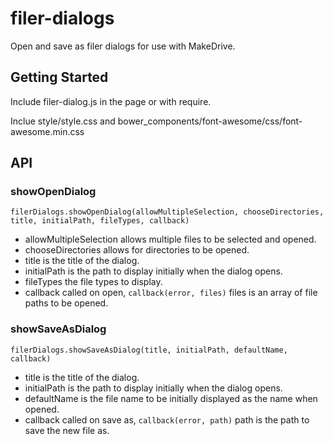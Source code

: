 # filer-dialogs

Open and save as filer dialogs for use with MakeDrive.

## Getting Started

Include filer-dialog.js in the page or with require.

Inclue style/style.css and bower_components/font-awesome/css/font-awesome.min.css

## API

### showOpenDialog

`filerDialogs.showOpenDialog(allowMultipleSelection, chooseDirectories, title, initialPath, fileTypes, callback)`

- allowMultipleSelection allows multiple files to be selected and opened.
- chooseDirectories allows for directories to be opened.
- title is the title of the dialog.
- initialPath is the path to display initially when the dialog opens.
- fileTypes the file types to display.
- callback called on open, `callback(error, files)` files is an array of file paths to be opened.

### showSaveAsDialog

`filerDialogs.showSaveAsDialog(title, initialPath, defaultName, callback)`

- title is the title of the dialog.
- initialPath is the path to display initially when the dialog opens.
- defaultName is the file name to be initially displayed as the name when opened.
- callback called on save as, `callback(error, path)` path is the path to save the new file as.
